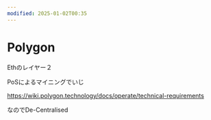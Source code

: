 ```yaml
---
modified: 2025-01-02T00:35
---
```

# Polygon

Ethのレイヤー２

PoSによるマイニングでいじ

https://wiki.polygon.technology/docs/operate/technical-requirements

なのでDe-Centralised